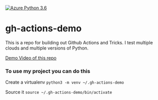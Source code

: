 [![Azure Python 3.6](https://github.com/robertncl/gh-action-demo/actions/workflows/main.yaml/badge.svg)](https://github.com/robertncl/gh-action-demo/actions/workflows/main.yaml)

# gh-actions-demo
This is a repo for building out Github Actions and Tricks.  I test multiple clouds and multiple versions of Python.


[Demo Video of this repo](https://www.youtube.com/watch?v=4gbUYOgALik)

### To use my project you can do this

Create a virtualenv
```python3 -m venv ~/.gh-actions-demo```

Source it
```source ~/.gh-actions-demo/bin/activate```
